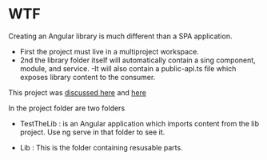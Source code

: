 # WTF

Creating an Angular library is much different than a SPA application.  

- First the project must live in a multiproject workspace.
- 2nd the library folder itself will automatically contain a sing component, module, and service.
-It will also contain a public-api.ts file which exposes library content to the consumer.

This project was [discussed here](https://dev.to/jwp/fa-icon-problems-in-angular-library-project-47g5) and [here](https://dev.to/jwp/angular-libraries-fontawesome-1j1p)

In the project folder are two folders 

- TestTheLib : is an Angular application which imports content from the lib project.  Use ng serve in that folder to see it.

- Lib : This is the folder containing resusable parts.
